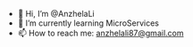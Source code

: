- 👋 Hi, I’m @AnzhelaLi
- 🌱 I’m currently learning MicroServices
- 📫 How to reach me: anzhelali87@gmail.com

<!---
AnzhelaLi/AnzhelaLi is a ✨ special ✨ repository because its `README.md` (this file) appears on your GitHub profile.
You can click the Preview link to take a look at your changes.
--->


